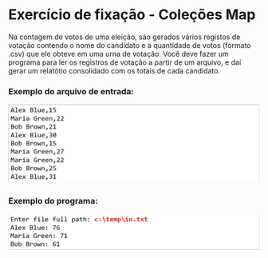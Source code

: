 # Exercício de fixação - Coleções Map
Na contagem de votos de uma eleição, são gerados vários registos de votação
contendo o nome do candidato e a quantidade de votos (formato .csv) que ele
obteve em uma urna de votação. Você deve fazer um programa para ler os registros
de votação a partir de um arquivo, e daí gerar um relatótio consolidado com os 
totais de cada candidato.
### Exemplo do arquivo de entrada:
![imagem de exemplo do arquivo de entrada](img/input.png)
### Exemplo do programa:
![imagem de exemplo](img/exemplo.png)